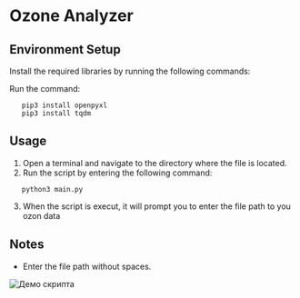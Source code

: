 Ozone Analyzer
==========

## Environment Setup
Install the required libraries by running the following commands:

Run the command:

```
   pip3 install openpyxl
   pip3 install tqdm
```

Usage
-----

1. Open a terminal and navigate to the directory where the file is located.
2. Run the script by entering the following command:

```
   python3 main.py
```

3. When the script is execut, it will prompt you to enter the file path to you ozon data

## Notes
- Enter the file path without spaces.

![Демо скрипта ](https://github.com/6ajlamyt2013/ozoneAnalyzer/assets/12439711/0c4280fb-f432-4621-8744-612e423c622e)


